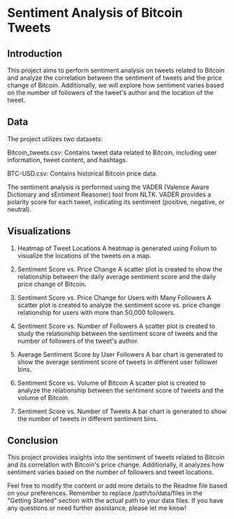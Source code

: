 # Sentiment Analysis of Bitcoin Tweets

## Introduction
This project aims to perform sentiment analysis on tweets related to Bitcoin and analyze the correlation between the sentiment of tweets and the price change of Bitcoin. Additionally, we will explore how sentiment varies based on the number of followers of the tweet's author and the location of the tweet.

## Data
The project utilizes two datasets:

Bitcoin_tweets.csv: Contains tweet data related to Bitcoin, including user information, tweet content, and hashtags.

BTC-USD.csv: Contains historical Bitcoin price data.

The sentiment analysis is performed using the VADER (Valence Aware Dictionary and sEntiment Reasoner) tool from NLTK. VADER provides a polarity score for each tweet, indicating its sentiment (positive, negative, or neutral).

## Visualizations
1. Heatmap of Tweet Locations
A heatmap is generated using Folium to visualize the locations of the tweets on a map.

2. Sentiment Score vs. Price Change
A scatter plot is created to show the relationship between the daily average sentiment score and the daily price change of Bitcoin.

3. Sentiment Score vs. Price Change for Users with Many Followers
A scatter plot is created to analyze the sentiment score vs. price change relationship for users with more than 50,000 followers.

4. Sentiment Score vs. Number of Followers
A scatter plot is created to study the relationship between the sentiment score of tweets and the number of followers of the tweet's author.

5. Average Sentiment Score by User Followers
A bar chart is generated to show the average sentiment score of tweets in different user follower bins.

6. Sentiment Score vs. Volume of Bitcoin
A scatter plot is created to analyze the relationship between the sentiment score of tweets and the volume of Bitcoin.

7. Sentiment Score vs. Number of Tweets
A bar chart is generated to show the number of tweets in different sentiment bins.

## Conclusion
This project provides insights into the sentiment of tweets related to Bitcoin and its correlation with Bitcoin's price change. Additionally, it analyzes how sentiment varies based on the number of followers and tweet locations.

Feel free to modify the content or add more details to the Readme file based on your preferences. Remember to replace /path/to/data/files in the "Getting Started" section with the actual path to your data files. If you have any questions or need further assistance, please let me know!

